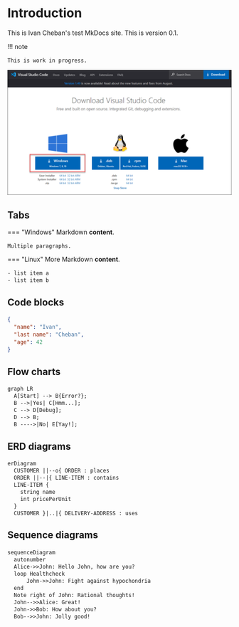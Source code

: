# Introduction

This is Ivan Cheban's test MkDocs site. This is version 0.1.

!!! note

    This is work in progress.

![img](img/download-vscode.png)


## Tabs

=== "Windows"
    Markdown **content**.

    Multiple paragraphs.

=== "Linux"
    More Markdown **content**.

    - list item a
    - list item b

## Code blocks

```json
{
  "name": "Ivan",
  "last name": "Cheban",
  "age": 42
}
```

## Flow charts

``` mermaid
graph LR
  A[Start] --> B{Error?};
  B -->|Yes| C[Hmm...];
  C --> D[Debug];
  D --> B;
  B ---->|No| E[Yay!];
```

## ERD diagrams

``` mermaid
erDiagram
  CUSTOMER ||--o{ ORDER : places
  ORDER ||--|{ LINE-ITEM : contains
  LINE-ITEM {
    string name
    int pricePerUnit
  }
  CUSTOMER }|..|{ DELIVERY-ADDRESS : uses
```

## Sequence diagrams

``` mermaid
sequenceDiagram
  autonumber
  Alice->>John: Hello John, how are you?
  loop Healthcheck
      John->>John: Fight against hypochondria
  end
  Note right of John: Rational thoughts!
  John-->>Alice: Great!
  John->>Bob: How about you?
  Bob-->>John: Jolly good!
```

